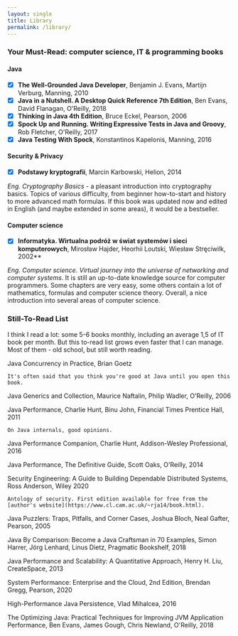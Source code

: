 ```yaml
---
layout: single
title: Library
permalink: /library/
---
```


### Your Must-Read: computer science, IT & programming books

#### Java

- [x] **The Well-Grounded Java Developer**, Benjamin J. Evans, Martijn Verburg, Manning, 2010
- [x] **Java in a Nutshell. A Desktop Quick Reference 7th Edition**, Ben Evans, David Flanagan, O'Reilly, 2018
- [x] **Thinking in Java 4th Edition**, Bruce Eckel, Pearson, 2006
- [x] **Spock Up and Running. Writing Expressive Tests in Java and Groovy**, Rob Fletcher, O'Reilly, 2017
- [x] **Java Testing With Spock**, Konstantinos Kapelonis, Manning, 2016

#### Security & Privacy

- [x] **Podstawy kryptografii**, Marcin Karbowski, Helion, 2014

*Eng. Cryptography Basics* - a pleasant introduction into cryptography basics. Topics of various difficulty, from beginner how-to-start and history to more advanced math formulas.
If this book was updated now and edited in English (and maybe extended in some areas), it would be a bestseller.



#### Computer science

- [x] **Informatyka. Wirtualna podróż w świat systemów i sieci komputerowych**, Mirosław Hajder, Heorhii Loutski, Wiesław Stręciwilk, 2002**

*Eng. Computer science. Virtual journey into the universe of networking and computer systems*. It is still an up-to-date knowledge source for computer programmers.
Some chapters are very easy, some others contain a lot of mathematics, formulas and computer science theory. 
Overall, a nice introduction into several areas of computer science.

### Still-To-Read List

I think I read a lot: some 5-6 books monthly, including an average 1,5 of IT book per month. 
But this to-read list grows even faster that I can manage.
Most of them - old school, but still worth reading.



Java Concurrency in Practice, Brian Goetz

    It's often said that you think you're good at Java until you open this book.

Java Generics and Collection, Maurice Naftalin, Philip Wadler, O'Reilly, 2006

Java Performance, Charlie Hunt, Binu John, Financial Times Prentice Hall, 2011

    On Java internals, good opinions.

Java Performance Companion, Charlie Hunt, Addison-Wesley Professional, 2016

Java Performance, The Definitive Guide, Scott Oaks, O'Reilly, 2014

Security Engineering: A Guide to Building Dependable Distributed Systems, Ross Anderson, Wiley 2020

    Antology of security. First edition available for free from the [author's website](https://www.cl.cam.ac.uk/~rja14/book.html).

Java Puzzlers: Traps, Pitfalls, and Corner Cases, Joshua Bloch, Neal Gafter, Pearson, 2005

Java By Comparison: Become a Java Craftsman in 70 Examples, Simon Harrer, Jörg Lenhard, Linus Dietz, Pragmatic Bookshelf, 2018

Java Performance and Scalability: A Quantitative Approach, Henry H. Liu, CreateSpace, 2013

System Performance: Enterprise and the Cloud, 2nd Edition, Brendan Gregg, Pearson, 2020

High-Performance Java Persistence, Vlad Mihalcea, 2016

The Optimizing Java: Practical Techniques for Improving JVM Application Performance, 
Ben Evans, James Gough, Chris Newland, O'Reilly, 2018